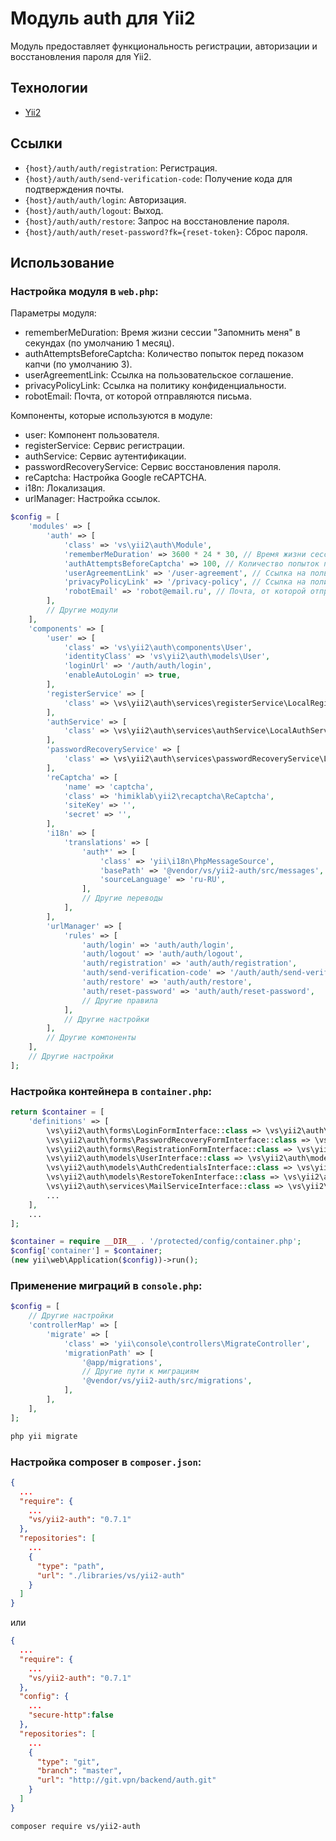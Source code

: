# Модуль auth для Yii2

Модуль предоставляет функциональность регистрации, авторизации и восстановления пароля для Yii2.

## Технологии

- [Yii2](https://www.yiiframework.com/)

## Ссылки

- `{host}/auth/auth/registration`: Регистрация.
- `{host}/auth/auth/send-verification-code`: Получение кода для подтверждения почты.
- `{host}/auth/auth/login`: Авторизация.
- `{host}/auth/auth/logout`: Выход.
- `{host}/auth/auth/restore`: Запрос на восстановление пароля.
- `{host}/auth/auth/reset-password?fk={reset-token}`: Сброс пароля.

## Использование

### Настройка модуля в `web.php`:

Параметры модуля:
- rememberMeDuration: Время жизни сессии "Запомнить меня" в секундах (по умолчанию 1 месяц).
- authAttemptsBeforeCaptcha: Количество попыток перед показом капчи (по умолчанию 3).
- userAgreementLink: Ссылка на пользовательское соглашение.
- privacyPolicyLink: Ссылка на политику конфиденциальности.
- robotEmail: Почта, от которой отправляются письма.

Компоненты, которые используются в модуле:
- user: Компонент пользователя.
- registerService: Сервис регистрации.
- authService: Сервис аутентификации.
- passwordRecoveryService: Сервис восстановления пароля.
- reCaptcha: Настройка Google reCAPTCHA.
- i18n: Локализация.
- urlManager: Настройка ссылок.

```php
$config = [
    'modules' => [
        'auth' => [
            'class' => 'vs\yii2\auth\Module',
            'rememberMeDuration' => 3600 * 24 * 30, // Время жизни сессии "Запомнить меня"
            'authAttemptsBeforeCaptcha' => 100, // Количество попыток перед показом капчи
            'userAgreementLink' => '/user-agreement', // Ссылка на пользовательское соглашение
            'privacyPolicyLink' => '/privacy-policy', // Ссылка на политику конфиденциальности
            'robotEmail' => 'robot@email.ru', // Почта, от которой отправляются письма.
        ],
        // Другие модули
    ],
    'components' => [
        'user' => [
            'class' => 'vs\yii2\auth\components\User',
            'identityClass' => 'vs\yii2\auth\models\User',
            'loginUrl' => '/auth/auth/login',
            'enableAutoLogin' => true,
        ],
        'registerService' => [
            'class' => \vs\yii2\auth\services\registerService\LocalRegisterService::class,
        ],
        'authService' => [
            'class' => \vs\yii2\auth\services\authService\LocalAuthService::class,
        ],
        'passwordRecoveryService' => [
            'class' => \vs\yii2\auth\services\passwordRecoveryService\LocalPasswordRecoveryService::class,
        ],
        'reCaptcha' => [
            'name' => 'captcha',
            'class' => 'himiklab\yii2\recaptcha\ReCaptcha',
            'siteKey' => '',
            'secret' => '',
        ],
        'i18n' => [
            'translations' => [
                'auth*' => [
                    'class' => 'yii\i18n\PhpMessageSource',
                    'basePath' => '@vendor/vs/yii2-auth/src/messages',
                    'sourceLanguage' => 'ru-RU',
                ],
                // Другие переводы
            ],
        ],
        'urlManager' => [
            'rules' => [
                'auth/login' => 'auth/auth/login',
                'auth/logout' => 'auth/auth/logout',
                'auth/registration' => 'auth/auth/registration',
                'auth/send-verification-code' => '/auth/auth/send-verification-code',
                'auth/restore' => 'auth/auth/restore',
                'auth/reset-password' => 'auth/auth/reset-password',
                // Другие правила
            ],
            // Другие настройки
        ],
        // Другие компоненты
    ],
    // Другие настройки
];
```

### Настройка контейнера в `container.php`:

```php
return $container = [
    'definitions' => [
        \vs\yii2\auth\forms\LoginFormInterface::class => \vs\yii2\auth\forms\LoginForm::class,
        \vs\yii2\auth\forms\PasswordRecoveryFormInterface::class => \vs\yii2\auth\forms\PasswordRecoveryForm::class,
        \vs\yii2\auth\forms\RegistrationFormInterface::class => \vs\yii2\auth\forms\RegistrationForm::class,
        \vs\yii2\auth\models\UserInterface::class => \vs\yii2\auth\models\User::class,
        \vs\yii2\auth\models\AuthCredentialsInterface::class => \vs\yii2\auth\models\AuthCredentials::class,
        \vs\yii2\auth\models\RestoreTokenInterface::class => \vs\yii2\auth\models\RestoreToken::class,
        \vs\yii2\auth\services\MailServiceInterface::class => \vs\yii2\auth\services\MailService::class,
        ...
    ],
    ...
];
```

```php
$container = require __DIR__ . '/protected/config/container.php';
$config['container'] = $container;
(new yii\web\Application($config))->run();
```

### Применение миграций в `console.php`:

```php
$config = [
    // Другие настройки
    'controllerMap' => [
        'migrate' => [
            'class' => 'yii\console\controllers\MigrateController',
            'migrationPath' => [
                '@app/migrations',
                // Другие пути к миграциям
                '@vendor/vs/yii2-auth/src/migrations',
            ],
        ],
    ],
];
```

```bash
php yii migrate
```

### Настройка composer в `composer.json`:

```json
{
  ...
  "require": {
    ...
    "vs/yii2-auth": "0.7.1"
  },
  "repositories": [
    ...
    {
      "type": "path",
      "url": "./libraries/vs/yii2-auth"
    }
  ]
}
```

или

```json
{
  ...
  "require": {
    ...
    "vs/yii2-auth": "0.7.1"
  },
  "config": {
    ...
    "secure-http":false
  },
  "repositories": [
    ...
    {
      "type": "git",
      "branch": "master",
      "url": "http://git.vpn/backend/auth.git"
    }
  ]
}
```

```bash
composer require vs/yii2-auth
```